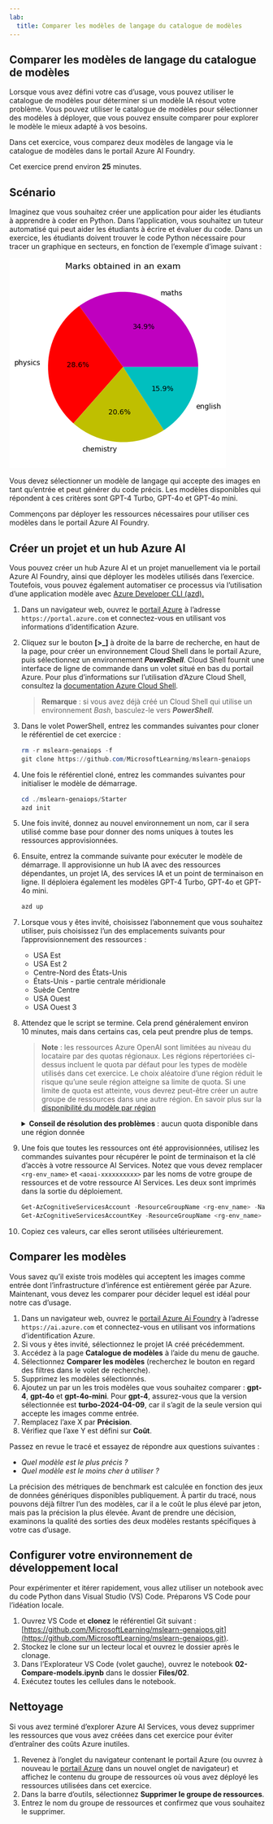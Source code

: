 ```yaml
---
lab:
  title: Comparer les modèles de langage du catalogue de modèles
---
```


## Comparer les modèles de langage du catalogue de modèles

Lorsque vous avez défini votre cas d’usage, vous pouvez utiliser le catalogue de modèles pour déterminer si un modèle IA résout votre problème. Vous pouvez utiliser le catalogue de modèles pour sélectionner des modèles à déployer, que vous pouvez ensuite comparer pour explorer le modèle le mieux adapté à vos besoins.

Dans cet exercice, vous comparez deux modèles de langage via le catalogue de modèles dans le portail Azure AI Foundry.

Cet exercice prend environ **25** minutes.

## Scénario

Imaginez que vous souhaitez créer une application pour aider les étudiants à apprendre à coder en Python. Dans l’application, vous souhaitez un tuteur automatisé qui peut aider les étudiants à écrire et évaluer du code. Dans un exercice, les étudiants doivent trouver le code Python nécessaire pour tracer un graphique en secteurs, en fonction de l’exemple d’image suivant :

![Graphique en secteurs montrant les notes obtenues dans un examen avec des sections pour les mathématiques (34,9 %), la physique (28,6 %), la chimie (20,6 %) et l’anglais (15,9 %)](./images/demo.png)

Vous devez sélectionner un modèle de langage qui accepte des images en tant qu’entrée et peut générer du code précis. Les modèles disponibles qui répondent à ces critères sont GPT-4 Turbo, GPT-4o et GPT-4o mini.

Commençons par déployer les ressources nécessaires pour utiliser ces modèles dans le portail Azure AI Foundry.

## Créer un projet et un hub Azure AI

Vous pouvez créer un hub Azure AI et un projet manuellement via le portail Azure AI Foundry, ainsi que déployer les modèles utilisés dans l’exercice. Toutefois, vous pouvez également automatiser ce processus via l’utilisation d’une application modèle avec [Azure Developer CLI (azd).](https://aka.ms/azd)

1. Dans un navigateur web, ouvrez le [portail Azure](https://portal.azure.com) à l’adresse `https://portal.azure.com` et connectez-vous en utilisant vos informations d’identification Azure.

1. Cliquez sur le bouton **[\>_]** à droite de la barre de recherche, en haut de la page, pour créer un environnement Cloud Shell dans le portail Azure, puis sélectionnez un environnement ***PowerShell***. Cloud Shell fournit une interface de ligne de commande dans un volet situé en bas du portail Azure. Pour plus d’informations sur l’utilisation d’Azure Cloud Shell, consultez la [documentation Azure Cloud Shell](https://docs.microsoft.com/azure/cloud-shell/overview).

    > **Remarque** : si vous avez déjà créé un Cloud Shell qui utilise un environnement *Bash*, basculez-le vers ***PowerShell***.

1. Dans le volet PowerShell, entrez les commandes suivantes pour cloner le référentiel de cet exercice :

     ```powershell
    rm -r mslearn-genaiops -f
    git clone https://github.com/MicrosoftLearning/mslearn-genaiops
     ```

1. Une fois le référentiel cloné, entrez les commandes suivantes pour initialiser le modèle de démarrage. 
   
     ```powershell
    cd ./mslearn-genaiops/Starter
    azd init
     ```

1. Une fois invité, donnez au nouvel environnement un nom, car il sera utilisé comme base pour donner des noms uniques à toutes les ressources approvisionnées.
        
1. Ensuite, entrez la commande suivante pour exécuter le modèle de démarrage. Il approvisionne un hub IA avec des ressources dépendantes, un projet IA, des services IA et un point de terminaison en ligne. Il déploiera également les modèles GPT-4 Turbo, GPT-4o et GPT-4o mini.

     ```powershell
    azd up  
     ```

1. Lorsque vous y êtes invité, choisissez l’abonnement que vous souhaitez utiliser, puis choisissez l’un des emplacements suivants pour l’approvisionnement des ressources :
   - USA Est
   - USA Est 2
   - Centre-Nord des États-Unis
   - États-Unis - partie centrale méridionale
   - Suède Centre
   - USA Ouest
   - USA Ouest 3
    
1. Attendez que le script se termine. Cela prend généralement environ 10 minutes, mais dans certains cas, cela peut prendre plus de temps.

    > **Note** : les ressources Azure OpenAI sont limitées au niveau du locataire par des quotas régionaux. Les régions répertoriées ci-dessus incluent le quota par défaut pour les types de modèle utilisés dans cet exercice. Le choix aléatoire d’une région réduit le risque qu’une seule région atteigne sa limite de quota. Si une limite de quota est atteinte, vous devrez peut-être créer un autre groupe de ressources dans une autre région. En savoir plus sur la [disponibilité du modèle par région](https://learn.microsoft.com/en-us/azure/ai-services/openai/concepts/models?tabs=standard%2Cstandard-chat-completions#global-standard-model-availability)

    <details>
      <summary><b>Conseil de résolution des problèmes</b> : aucun quota disponible dans une région donnée</summary>
        <p>Si vous recevez une erreur de déploiement pour l’un des modèles en raison d’une indisponibilité de quota dans la région choisie, essayez d’exécuter les commandes suivantes :</p>
        <ul>
          <pre><code>azd env set AZURE_ENV_NAME new_env_name
   azd env set AZURE_RESOURCE_GROUP new_rg_name
   azd env set AZURE_LOCATION new_location
   azd up</code></pre>
        Remplacement de <code>new_env_name</code>, <code>new_rg_name</code> et <code>new_location</code> par les nouvelles valeurs. Le nouvel emplacement doit être l’une des régions répertoriées au début de l’exercice, par exemple <code>eastus2</code>, <code>northcentralus</code>, etc.
        </ul>
    </details>

1. Une fois que toutes les ressources ont été approvisionnées, utilisez les commandes suivantes pour récupérer le point de terminaison et la clé d’accès à votre ressource AI Services. Notez que vous devez remplacer `<rg-env_name>` et `<aoai-xxxxxxxxxx>` par les noms de votre groupe de ressources et de votre ressource AI Services. Les deux sont imprimés dans la sortie du déploiement.

     ```powershell
    Get-AzCognitiveServicesAccount -ResourceGroupName <rg-env_name> -Name <aoai-xxxxxxxxxx> | Select-Object -Property endpoint
    Get-AzCognitiveServicesAccountKey -ResourceGroupName <rg-env_name> -Name <aoai-xxxxxxxxxx> | Select-Object -Property Key1
     ```

1. Copiez ces valeurs, car elles seront utilisées ultérieurement.

## Comparer les modèles

Vous savez qu’il existe trois modèles qui acceptent les images comme entrée dont l’infrastructure d’inférence est entièrement gérée par Azure. Maintenant, vous devez les comparer pour décider lequel est idéal pour notre cas d’usage.

1. Dans un navigateur web, ouvrez le [portail Azure Ai Foundry](https://ai.azure.com) à l’adresse `https://ai.azure.com` et connectez-vous en utilisant vos informations d’identification Azure.
1. Si vous y êtes invité, sélectionnez le projet IA créé précédemment.
1. Accédez à la page **Catalogue de modèles** à l’aide du menu de gauche.
1. Sélectionnez **Comparer les modèles** (recherchez le bouton en regard des filtres dans le volet de recherche).
1. Supprimez les modèles sélectionnés.
1. Ajoutez un par un les trois modèles que vous souhaitez comparer : **gpt-4**, **gpt-4o** et **gpt-4o-mini**. Pour **gpt-4**, assurez-vous que la version sélectionnée est **turbo-2024-04-09**, car il s’agit de la seule version qui accepte les images comme entrée.
1. Remplacez l’axe X par **Précision**.
1. Vérifiez que l’axe Y est défini sur **Coût**.

Passez en revue le tracé et essayez de répondre aux questions suivantes :

- *Quel modèle est le plus précis ?*
- *Quel modèle est le moins cher à utiliser ?*

La précision des métriques de benchmark est calculée en fonction des jeux de données génériques disponibles publiquement. À partir du tracé, nous pouvons déjà filtrer l’un des modèles, car il a le coût le plus élevé par jeton, mais pas la précision la plus élevée. Avant de prendre une décision, examinons la qualité des sorties des deux modèles restants spécifiques à votre cas d’usage.

## Configurer votre environnement de développement local

Pour expérimenter et itérer rapidement, vous allez utiliser un notebook avec du code Python dans Visual Studio (VS) Code. Préparons VS Code pour l’idéation locale.

1. Ouvrez VS Code et **clonez** le référentiel Git suivant : [https://github.com/MicrosoftLearning/mslearn-genaiops.git](https://github.com/MicrosoftLearning/mslearn-genaiops.git).
1. Stockez le clone sur un lecteur local et ouvrez le dossier après le clonage.
1. Dans l’Explorateur VS Code (volet gauche), ouvrez le notebook **02-Compare-models.ipynb** dans le dossier **Files/02**.
1. Exécutez toutes les cellules dans le notebook.

## Nettoyage

Si vous avez terminé d’explorer Azure AI Services, vous devez supprimer les ressources que vous avez créées dans cet exercice pour éviter d’entraîner des coûts Azure inutiles.

1. Revenez à l’onglet du navigateur contenant le portail Azure (ou ouvrez à nouveau le [portail Azure](https://portal.azure.com?azure-portal=true) dans un nouvel onglet de navigateur) et affichez le contenu du groupe de ressources où vous avez déployé les ressources utilisées dans cet exercice.
1. Dans la barre d’outils, sélectionnez **Supprimer le groupe de ressources**.
1. Entrez le nom du groupe de ressources et confirmez que vous souhaitez le supprimer.
